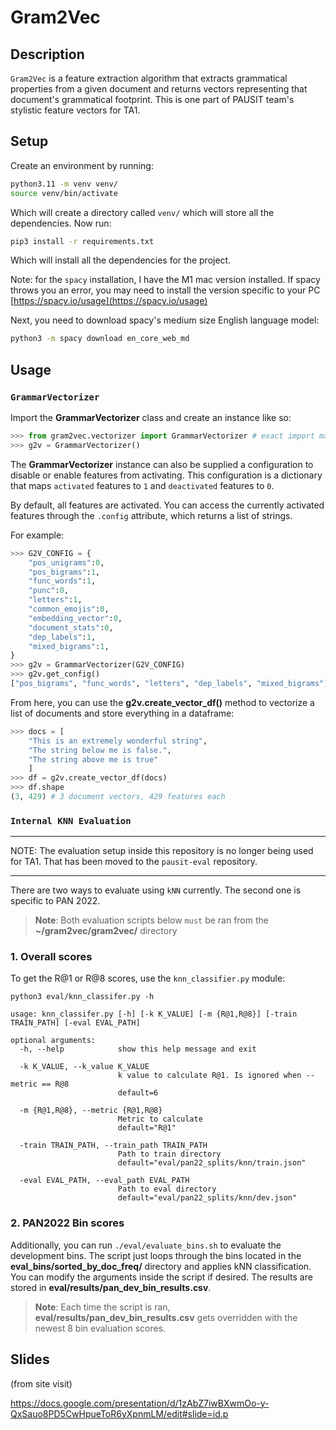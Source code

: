 # Gram2Vec

## Description
`Gram2Vec` is a feature extraction algorithm that extracts grammatical properties from a given document and returns vectors representing that document's grammatical footprint. This is one part of PAUSIT team's stylistic feature vectors for TA1. 

## Setup

Create an environment by running:
```bash
python3.11 -m venv venv/
source venv/bin/activate
```
Which will create a directory called `venv/` which will store all the dependencies. Now run:
```bash
pip3 install -r requirements.txt
```
Which will install all the dependencies for the project.

Note: for the `spacy` installation, I have the M1 mac version installed. If spacy throws you an error, you may need to install the version specific to your PC [https://spacy.io/usage](https://spacy.io/usage)


Next, you need to download spacy's medium size English language model:
```bash
python3 -m spacy download en_core_web_md   
```
## Usage

### `GrammarVectorizer`

Import the **GrammarVectorizer** class and create an instance like so:
```python
>>> from gram2vec.vectorizer import GrammarVectorizer # exact import may vary depending on where you're calling this module from
>>> g2v = GrammarVectorizer() 
```

The **GrammarVectorizer** instance can also be supplied a configuration to disable or enable features from activating. This configuration is a dictionary that maps `activated` features to `1` and `deactivated` features to `0`. 

By default, all features are activated. You can access the currently activated features through the `.config` attribute, which returns a list of strings.

For example:
```python
>>> G2V_CONFIG = {
    "pos_unigrams":0,
    "pos_bigrams":1,
    "func_words":1,
    "punc":0,
    "letters":1,
    "common_emojis":0,
    "embedding_vector":0,
    "document_stats":0,
    "dep_labels":1,
    "mixed_bigrams":1,
} 
>>> g2v = GrammarVectorizer(G2V_CONFIG)
>>> g2v.get_config()
["pos_bigrams", "func_words", "letters", "dep_labels", "mixed_bigrams"]
```

From here, you can use the **g2v.create_vector_df()** method to vectorize a list of documents and store everything in a dataframe:
```python
>>> docs = [
    "This is an extremely wonderful string",
    "The string below me is false.",
    "The string above me is true"
    ]
>>> df = g2v.create_vector_df(docs)
>>> df.shape
(3, 429) # 3 document vectors, 429 features each
```




### `Internal KNN Evaluation`

--------------

NOTE: The evaluation setup inside this repository is no longer being used for TA1. That has been moved to the `pausit-eval` repository.

---------------


There are two ways to evaluate using `kNN` currently. The second one is specific to PAN 2022. 

 > **Note**: Both evaluation scripts below `must` be ran from the **~/gram2vec/gram2vec/** directory

### **1. Overall scores**

To get the R@1 or R@8 scores, use the `knn_classifier.py` module:
```
python3 eval/knn_classifer.py -h

usage: knn_classifer.py [-h] [-k K_VALUE] [-m {R@1,R@8}] [-train TRAIN_PATH] [-eval EVAL_PATH]

optional arguments:
  -h, --help            show this help message and exit

  -k K_VALUE, --k_value K_VALUE
                        k value to calculate R@1. Is ignored when --metric == R@8
                        default=6

  -m {R@1,R@8}, --metric {R@1,R@8}
                        Metric to calculate
                        default="R@1"

  -train TRAIN_PATH, --train_path TRAIN_PATH
                        Path to train directory
                        default="eval/pan22_splits/knn/train.json"

  -eval EVAL_PATH, --eval_path EVAL_PATH
                        Path to eval directory
                        default="eval/pan22_splits/knn/dev.json"
```




### **2. PAN2022 Bin scores**

Additionally, you can run `./eval/evaluate_bins.sh` to evaluate the development bins. The script just loops through the bins located in the **eval_bins/sorted_by_doc_freq/** directory and applies kNN classification. You can modify the arguments inside the script if desired. The results are stored in **eval/results/pan_dev_bin_results.csv**. 

> **Note**: Each time the script is ran, **eval/results/pan_dev_bin_results.csv** gets overridden with the newest 8 bin evaluation scores.



## Slides
(from site visit)

https://docs.google.com/presentation/d/1zAbZ7iwBXwmOo-y-QxSauo8PD5CwHpueToR6yXpnmLM/edit#slide=id.p
